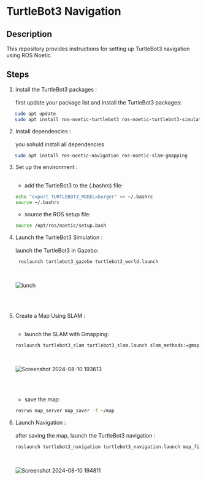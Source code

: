 # TurtleBot3 Navigation
## Description
This repository provides instructions for setting up TurtleBot3 navigation using ROS Noetic.
## Steps 
1. install the TurtleBot3 packages :<br><br>
first update your package list and install the TurtleBot3 packages: 
 ```bash
    sudo apt update
    sudo apt install ros-noetic-turtlebot3 ros-noetic-turtlebot3-simulations
```
2. Install dependencies : <br><br>
you sohuld install all dependencies<br>
 ```bash
    sudo apt install ros-noetic-navigation ros-noetic-slam-gmapping
 ```
3. Set up the environment : <br><br>
   - add the TurtleBot3 to the (.bashrc) file:<br>
    ```bash
    echo "export TURTLEBOT3_MODEL=burger" >> ~/.bashrc
    source ~/.bashrc
    ```
   - source the ROS setup file:
    ```bash
    source /opt/ros/noetic/setup.bash  
    ```
4. Launch the TurtleBot3 Simulation : <br><br>
   launch the TurtleBot3 in Gazebo:
     ```bash
      roslaunch turtlebot3_gazebo turtlebot3_world.launch
     ```
     <br>

     ![lunch](https://github.com/user-attachments/assets/860591eb-fc9f-4b19-a612-56f0acab72fc)

     <br><br>

5. Create a Map Using SLAM : <br><br>
    - launch the SLAM with Gmapping:
    ```bash
    roslaunch turtlebot3_slam turtlebot3_slam.launch slam_methods:=gmapping
    ```
    <br>
    
     ![Screenshot 2024-08-10 193613](https://github.com/user-attachments/assets/a44246a6-7b0f-47da-8caa-8d2f6db0de2e)

    <br><br>

    - save the map:
    ```bash
    rosrun map_server map_saver -f ~/map
    ```
6. Launch Navigation : <br><br>
after saving the map, launch the TurtleBot3 navigation :
    ```bash
    roslaunch turtlebot3_navigation turtlebot3_navigation.launch map_file:=$HOME/map.yaml
    ```
    <br>

    ![Screenshot 2024-08-10 194811](https://github.com/user-attachments/assets/13c03da5-9851-4267-b241-e69229a98e55)

    <br><br>
